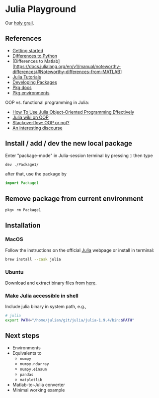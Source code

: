 # Julia Playground

Our [holy grail](https://cheatsheets.quantecon.org).

## References
- [Getting started](https://docs.julialang.org/en/v1/manual/getting-started/)
- [Differences to Python](https://docs.julialang.org/en/v1/manual/noteworthy-differences/#Noteworthy-differences-from-Python)
- [Differences to Matlab][https://docs.julialang.org/en/v1/manual/noteworthy-differences/#Noteworthy-differences-from-MATLAB]
- [Julia Tutorials](https://julialang.org/learning/tutorials/)
- [Developing Packages](https://julialang.org/contribute/developing_package/)
- [Pkg docs](https://pkgdocs.julialang.org/v1/managing-packages/#Adding-unregistered-packages)
- [Pkg environments](https://pkgdocs.julialang.org/v1/environments/)

OOP vs. functional programming in Julia:
- [How To Use Julia Object-Oriented Programming Effectively](https://marketsplash.com/tutorials/julia/julia-object-oriented-programming/)
- [Julia wiki on OOP](https://www.juliawiki.com/wiki/Object_oriented_programming)
- [Stackoverflow: OOP or not?](https://stackoverflow.com/questions/33755737/julia-oop-or-not)
- [An interesting discourse](https://discourse.julialang.org/t/is-julias-way-of-oop-superior-to-c-python-why-julia-doesnt-use-class-based-oop/52058)

## Install / add / dev the new local package

Enter "package-mode" in Julia-session terminal by pressing `]` then type
```bash
dev ./Package1/
```

after that, use the package by

```julia
import Package1
```

## Remove package from current environment

```
pkg> rm Package1
```


## Installation

### MacOS

Follow the instructions on the official [Julia](https://julialang.org/downloads/platform/) webpage or install in terminal:

```bash
brew install --cask julia
```

### Ubuntu
Download and extract binary files from [here](https://julialang.org/downloads/platform/#linux_and_freebsd).

### Make Julia accessible in shell

Include julia binary in system path, e.g., 

```zsh
# julia
export PATH="/home/julian/git/julia/julia-1.9.4/bin:$PATH"
```

## Next steps
- Environments
- Equivalents to
    - `numpy`
    - `numpy.ndarray`
    - `numpy.einsum`
    - `pandas`
    - `matplotlib`
- Matlab-to-Julia converter
- Minimal working example